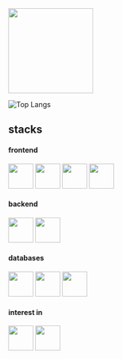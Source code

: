<div>
<!--  <img height="180em" src="https://github-readme-stats.vercel.app/api/top-langs/?username=ribeiroleoz&layout=compact&langs_count=7&theme=transparent"/> -->

<img height="170em" src="https://github-readme-stats.vercel.app/api?username=ribeiroleoz&show_icons=true&theme=vue&include_all_commits=true&count_private=true"/>

![Top Langs](https://github-readme-stats.vercel.app/api/top-langs/?username=ribeiroleoz&layout=compact&theme=vue)

<h2>stacks</h2>
<h4>frontend</h4>
<img src="https://cdn.jsdelivr.net/gh/devicons/devicon/icons/javascript/javascript-original.svg" width="50px"/>
<img src="https://cdn.jsdelivr.net/gh/devicons/devicon/icons/vuejs/vuejs-original.svg" width="50px"/>
<img src="https://cdn.jsdelivr.net/gh/devicons/devicon@latest/icons/react/react-original-wordmark.svg" width="50px" />
<img src="https://cdn.jsdelivr.net/gh/devicons/devicon@latest/icons/nestjs/nestjs-original-wordmark.svg" width="50px" />
<br>
<h4>backend</h4>
<img src="https://cdn.jsdelivr.net/gh/devicons/devicon/icons/php/php-plain.svg" width="50px"/>
<img src="https://cdn.jsdelivr.net/gh/devicons/devicon/icons/laravel/laravel-plain.svg" width="50px"/>
<br>
<h4>databases</h4> 
<img src="https://cdn.jsdelivr.net/gh/devicons/devicon/icons/mysql/mysql-original.svg" width="50px"/>
<img src="https://cdn.jsdelivr.net/gh/devicons/devicon/icons/oracle/oracle-original.svg" width="50px"/>
<img src="https://cdn.jsdelivr.net/gh/devicons/devicon/icons/postgresql/postgresql-plain-wordmark.svg" width="50px"/>
<br>
<h4>interest in</h4>
<img src="https://cdn.jsdelivr.net/gh/devicons/devicon/icons/nodejs/nodejs-original.svg" width="50px"/>
<img src="https://cdn.jsdelivr.net/gh/devicons/devicon/icons/nginx/nginx-original.svg" width="50px"/>
</div>
